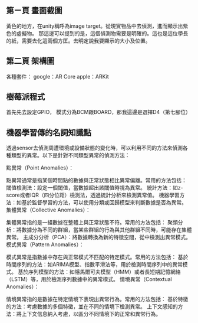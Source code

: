 ## 第ㄧ頁 畫面截圖
黃色的地方，在unity稱呼為image target。從現實物品中去偵測，進而顯示出紫色的虛擬物。
那這邊可以提到的是，這個偵測物需要是明確的。這也是這位學長的紙，需要去化這兩個方匡。去明定說我要顯示的大小及位置。

## 第二頁 架構圖
各種套件：
google：AR Core
apple：ARKit

## 樹莓派程式
首先先去設定GPIO，
模式分為BCM跟BOARD，那我這邊是選擇D4（第七腳位）


## 機器學習傳的名詞知識點
透過sensor去偵測周遭環境或設備狀態的變化時，可以利用不同的方法來偵測各種類型的異常。以下是針對不同類型異常的偵測方法：

點異常（Point Anomalies）：

點異常通常是指某個時間點的數據與正常狀態相比異常偏離。常用的方法包括：
閾值檢測法：設定一個閾值，當數據超出該閾值時視為異常。
統計方法：如z-score或者IQR（四分位距）檢測法，透過統計分析來檢測異常值。
機器學習方法：如基於監督學習的方法，可以使用分類或回歸模型來判斷數據是否為異常。
集體異常（Collective Anomalies）：

集體異常指的是一組數據在整體上與正常狀態不符。常用的方法包括：
聚類分析：將數據分為不同的群組，當某些群組的行為與其他群組不同時，可能存在集體異常。
主成分分析（PCA）：將數據轉換為新的特徵空間，從中檢測出異常模式。
模式異常（Pattern Anomalies）：

模式異常是指數據中存在與正常模式不匹配的特定模式。常用的方法包括：
基於時間序列的方法：如ARIMA模型、指數平滑法等，用於檢測時間序列中的異常模式。
基於序列模型的方法：如隱馬爾可夫模型（HMM）或者長短期記憶網絡（LSTM）等，用於檢測序列數據中的異常模式。
情境異常（Contextual Anomalies）：

情境異常指的是數據在特定情境下表現出異常行為。常用的方法包括：
基於特徵的方法：考慮數據的多個特徵，並在不同的情境下檢測異常。
上下文感知的方法：將上下文信息納入考慮，以區分不同情境下的正常和異常行為。